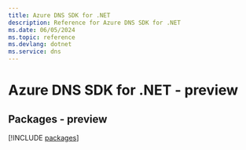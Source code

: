 ```yaml
---
title: Azure DNS SDK for .NET
description: Reference for Azure DNS SDK for .NET
ms.date: 06/05/2024
ms.topic: reference
ms.devlang: dotnet
ms.service: dns
---
```

# Azure DNS SDK for .NET - preview
## Packages - preview
[!INCLUDE [packages](dns-index.md)]